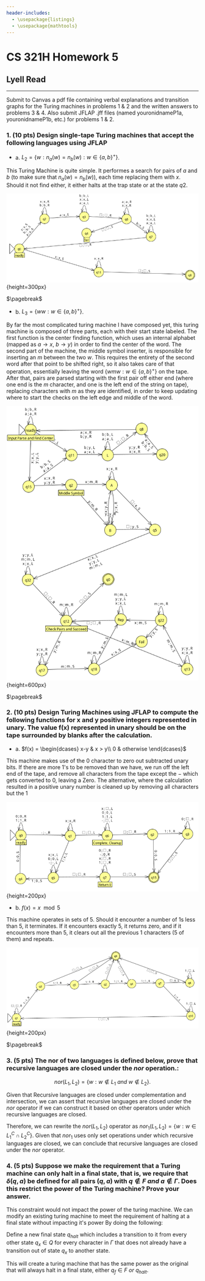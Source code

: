 ```yaml
---
header-includes:
  - \usepackage{listings}
  - \usepackage{mathtools}
---
```


# CS 321H Homework 5

## Lyell Read

---

Submit to Canvas a pdf file containing verbal explanations and transition graphs for the Turing machines in problems 1 & 2 and the written answers to problems 3 & 4. Also submit JFLAP .jff files (named youronidnameP1a, youronidnameP1b, etc.) for problems 1 & 2.

### 1. (10 pts) Design single-tape Turing machines that accept the following languages using JFLAP

- a. $L_{2} = \{ w : n_{a}(w) = n_{b}(w) : w\in \{a, b\}^{+} \}$.

This Turing Machine is quite simple. It performes a search for pairs of $a$ and $b$ (to make sure that $n_{a}(w) = n_{b}(w)$), each time replacing them with $x$. Should it not find either, it either halts at the trap state or at the state $q2$.

![Turing Machine for 1a](images/ex-1-a.png){height=300px}

$\pagebreak$

- b. $L_{3} = \{ww : w \in \{a, b\}^{+} \}$.

By far the most complicated turing machine I have composed yet, this turing machine is composed of three parts, each with their start state labeled. The first function is the center finding function, which uses an internal alphabet (mapped as $a \rightarrow x$, $b \rightarrow y$) in order to find the center of the word. The second part of the machine, the middle symbol inserter, is responsible for inserting an $m$ between the two $w$. This requires the entirety of the second word after that point to be shifted right, so it also takes care of that operation, essentially leaving the word $\{wmw : w \in \{a, b\}^{+} \}$ on the tape. After that, pairs are parsed starting with the first pair off either end (where one end is the $m$ character, and one is the left end of the string on tape), replacing characters with $m$ as they are identified, in order to keep updating where to start the checks on the left edge and middle of the word.

![Turing Machine for 1b](images/ex-1-b.png){height=600px}

$\pagebreak$

### 2. (10 pts) Design Turing Machines using JFLAP to compute the following functions for x and y positive integers represented in unary. The value f(x) represented in unary should be on the tape surrounded by blanks after the calculation.

- a.
$f(x) =
\begin{dcases}
  x-y & x > y\\
  0 & otherwise 
\end{dcases}$

This machine makes use of the 0 character to zero out subtracted unary bits. If there are more 1's to be removed than we have, we run off the left end of the tape, and remove all characters from the tape except the $-$ which gets converted to $0$, leaving a Zero. The alternative, where the calculation resulted in a positive unary number is cleaned up by removing all characters but the $1$

![Turing Machine for 2a](images/ex-2-a.png){height=200px}

- b. $f(x) = x \mod 5$

This machine operates in sets of 5. Should it encounter a number of $1$s less than 5, it terminates. If it encounters exactly 5, it returns zero, and if it encounters more than 5, it clears out all the previous $1$ characters (5 of them) and repeats.

![Turing Machine for 2b](images/ex-2-b.png){height=200px}

$\pagebreak$

### 3. (5 pts) The nor of two languages is defined below, prove that recursive languages are closed under the $nor$ operation.:

$$nor(L_1, L_2) = \{ w: w \notin L_1 \ and \ w \notin L_2\}.$$

Given that Recursive languages are closed under complementation and intersection, we can assert that recursive languages are closed under the $nor$ operator if we can construct it based on other operators under which recursive languages are closed. 

Therefore, we can rewrite the $nor(L_1, L_2)$ operator as $nor_{1}(L_1, L_2) = \{ w: w \in L_{1}^{C} \cap L_{2}^{C} \}$. Given that $nor_{1}$ uses only set operations under which recursive languages are closed, we can conclude that recursive languages are closed under the $nor$ operator.

### 4. (5 pts) Suppose we make the requirement that a Turing machine can only halt in a final state, that is, we require that $\delta(q,a)$ be defined for all pairs $(q,a)$ with $q \notin F \ and \ a \notin \Gamma$. Does this restrict the power of the Turing machine? Prove your answer.

This constraint would not impact the power of the turing machine. We can modify an existing turing machine to meet the requirement of halting at a final state without impacting it's power By doing the following:

Define a new final state $q_{halt}$ which includes a transition to it from every other state $q_{x} \in Q$ for every character in $\Gamma$ that does not already have a transition out of state $q_{x}$ to another state. 

This will create a turing machine that has the same power as the original that will always halt in a final state, either $q_{f} \in F \ or \ q_{halt}$.